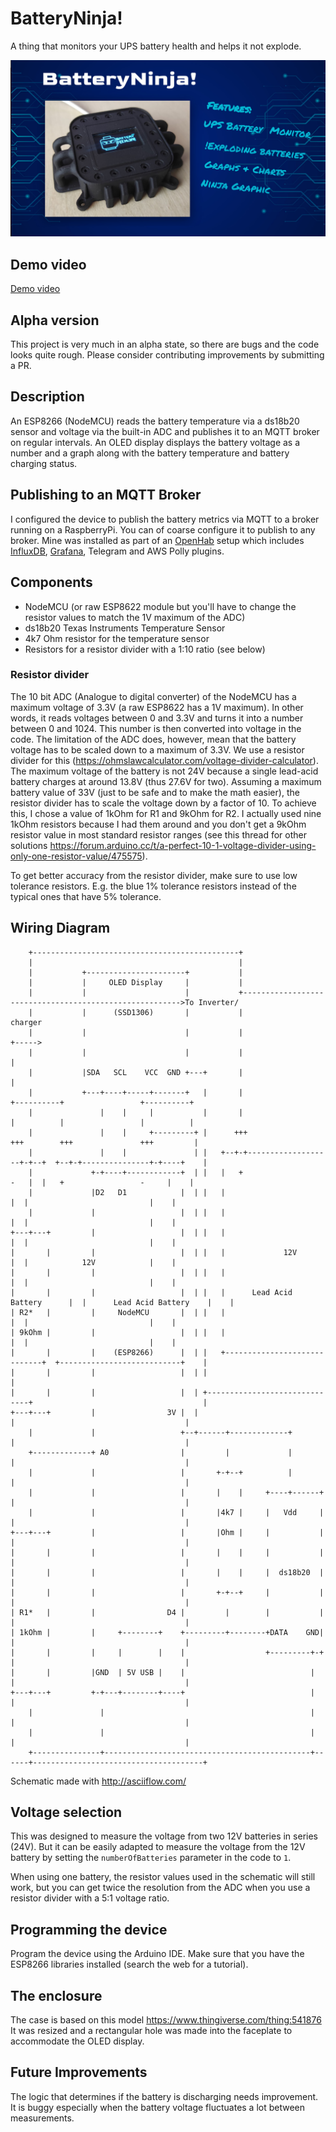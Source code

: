 # BatteryNinja!
A thing that monitors your UPS battery health and helps it not explode.

![BatteryNinja!](images/batteryninjathumb.jpg)

## Demo video
[Demo video](https://www.youtube.com/watch?v=UMRNiSmD5Bg "Demo")

## Alpha version
This project is very much in an alpha state, so there are bugs and the code looks quite rough. Please consider contributing improvements by submitting a PR.

## Description
An ESP8266 (NodeMCU) reads the battery temperature via a ds18b20 sensor and voltage via the built-in ADC and publishes it to an MQTT broker on regular intervals.
An OLED display displays the battery voltage as a number and a graph along with the battery temperature and battery charging status.

## Publishing to an MQTT Broker
I configured the device to publish the battery metrics via MQTT to a broker running on a RaspberryPi. You can of coarse configure it to publish to any broker. Mine was installed as part of an [OpenHab](https://www.openhab.org/) setup which includes [InfluxDB](https://www.influxdata.com/), [Grafana](https://grafana.com/), Telegram and AWS Polly plugins.

## Components
- NodeMCU (or raw ESP8622 module but you'll have to change the resistor values to match the 1V maximum of the ADC)
- ds18b20 Texas Instruments Temperature Sensor
- 4k7 Ohm resistor for the temperature sensor
- Resistors for a resistor divider with a 1:10 ratio (see below)

### Resistor divider
The 10 bit ADC (Analogue to digital converter) of the NodeMCU has a maximum voltage of 3.3V (a raw ESP8622 has a 1V maximum). In other words, it reads voltages between 0 and 3.3V and turns it into a number between 0 and 1024. This number is then converted into voltage in the code. The limitation of the ADC does, however, mean that the battery voltage has to be scaled down to a maximum of 3.3V. We use a resistor divider for this (https://ohmslawcalculator.com/voltage-divider-calculator). The maximum voltage of the battery is not 24V because a single lead-acid battery charges at around 13.8V (thus 27.6V for two). Assuming a maximum battery value of 33V (just to be safe and to make the math easier), the resistor divider has to scale the voltage down by a factor of 10. To achieve this, I chose a value of 1kOhm for R1 and 9kOhm for R2. I actually used nine 1kOhm resistors because I had them around and you don't get a 9kOhm resistor value in most standard resistor ranges (see this thread for other solutions https://forum.arduino.cc/t/a-perfect-10-1-voltage-divider-using-only-one-resistor-value/475575). 

To get better accuracy from the resistor divider, make sure to use low tolerance resistors. E.g. the blue 1% tolerance resistors instead of the typical ones that have 5% tolerance.

## Wiring Diagram
```
    +----------------------------------------------+
    |                                              |
    |           +----------------------+           |
    |           |     OLED Display     |           |
    |           |                      |           +-------------------------------------------------------->To Inverter/
    |           |      (SSD1306)       |           |                                                            charger
    |           |                      |           |                                                  +----->
    |           |                      |           |                                                  |
    |           |SDA   SCL    VCC  GND +---+       |                                                  |
    |           +---+----+-----+-------+   |       |                     +----------+                 +----------+
    |               |    |     |           |       |                     |          |                 |          |
    |               |    |     +---------+ |      +++                   +++        +++               +++         |
    |               |    |               | |   +--+-+-------------------+-+--+  +--+-+---------------+-+----+    |
    |             +-+----+------------+  | |   |   +                     -   |  |   +                 -     |    |
    |             |D2   D1            |  | |   |                             |  |                           |    |
    |             |                   |  | |   |                             |  |                           |    |
+---+---+         |                   |  | |   |                             |  |                           |    |
|       |         |                   |  | |   |             12V             |  |            12V            |    |
|       |         |                   |  | |   |                             |  |                           |    |
|       |         |                   |  | |   |      Lead Acid Battery      |  |      Lead Acid Battery    |    |
| R2*   |         |     NodeMCU       |  | |   |                             |  |                           |    |
| 9kOhm |         |                   |  | |   |                             |  |                           |    |
|       |         |    (ESP8266)      |  | |   +-----------------------------+  +---------------------------+    |
|       |         |                   |  | |                                                                     |
|       |         |                   |  | +------------------------------+                                      |
+---+---+         |                3V |  |                                |                                      |
    |             |                   +--+------+-------------+           |                                      |
    +-------------+ A0                |         |             |           |                                      |
    |             |                   |       +-+--+          |           |                                      |
    |             |                   |       |    |     +----+------+    |                                      |
    |             |                   |       |4k7 |     |   Vdd     |    |                                      |
+---+---+         |                   |       |Ohm |     |           |    |                                      |
|       |         |                   |       |    |     |           |    |                                      |
|       |         |                   |       |    |     |  ds18b20  |    |                                      |
|       |         |                   |       +-+--+     |           |    |                                      |
| R1*   |         |                D4 |         |        |           |    |                                      |
| 1kOhm |         |     +--------+    +---------+--------+DATA    GND|    |                                      |
|       |         |     |        |    |                  +---------+-+    |                                      |
|       |         |GND  | 5V USB |    |                            |      |                                      |
+---+---+         +-+---+--------+----+                            |      |                                      |
    |               |                                              |      |                                      |
    |               |                                              |      |                                      |
    +---------------+----------------------------------------------+------+--------------------------------------+
```
Schematic made with http://asciiflow.com/

## Voltage selection
This was designed to measure the voltage from two 12V batteries in series (24V). But it can be easily adapted to measure the voltage from the 12V battery by setting the `numberOfBatteries` parameter in the code to `1`.

When using one battery, the resistor values used in the schematic will still work, but you can get twice the resolution from the ADC when you use a resistor divider with a 5:1 voltage ratio.

## Programming the device
Program the device using the Arduino IDE. Make sure that you have the ESP8266 libraries installed (search the web for a tutorial).

## The enclosure
The case is based on this model https://www.thingiverse.com/thing:541876
It was resized and a rectangular hole was made into the faceplate to accommodate the OLED display.

## Future Improvements
The logic that determines if the battery is discharging needs improvement. It is buggy especially when the battery voltage fluctuates a lot between measurements.
